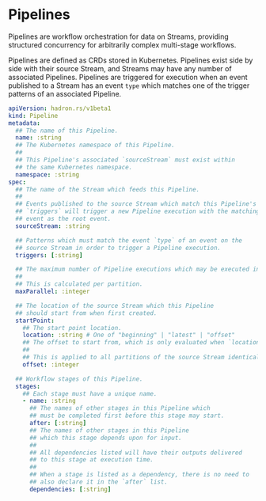 Pipelines
=========
Pipelines are workflow orchestration for data on Streams, providing structured concurrency for arbitrarily complex multi-stage workflows.

Pipelines are defined as CRDs stored in Kubernetes. Pipelines exist side by side with their source Stream, and Streams may have any number of associated Pipelines. Pipelines are triggered for execution when an event published to a Stream has an event `type` which matches one of the trigger patterns of an associated Pipeline.

```yaml
apiVersion: hadron.rs/v1beta1
kind: Pipeline
metadata:
  ## The name of this Pipeline.
  name: :string
  ## The Kubernetes namespace of this Pipeline.
  ##
  ## This Pipeline's associated `sourceStream` must exist within
  ## the same Kubernetes namespace.
  namespace: :string
spec:
  ## The name of the Stream which feeds this Pipeline.
  ##
  ## Events published to the source Stream which match this Pipeline's
  ## `triggers` will trigger a new Pipeline execution with the matching
  ## event as the root event.
  sourceStream: :string

  ## Patterns which must match the event `type` of an event on the
  ## source Stream in order to trigger a Pipeline execution.
  triggers: [:string]

  ## The maximum number of Pipeline executions which may be executed in parallel.
  ##
  ## This is calculated per partition.
  maxParallel: :integer

  ## The location of the source Stream which this Pipeline
  ## should start from when first created.
  startPoint:
    ## The start point location.
    location: :string # One of "beginning" | "latest" | "offset"
    ## The offset to start from, which is only evaluated when `location` is `offset`.
    ##
    ## This is applied to all partitions of the source Stream identically.
    offset: :integer

  ## Workflow stages of this Pipeline.
  stages:
    ## Each stage must have a unique name.
    - name: :string
      ## The names of other stages in this Pipeline which
      ## must be completed first before this stage may start.
      after: [:string]
      ## The names of other stages in this Pipeline
      ## which this stage depends upon for input.
      ##
      ## All dependencies listed will have their outputs delivered
      ## to this stage at execution time.
      ##
      ## When a stage is listed as a dependency, there is no need to
      ## also declare it in the `after` list.
      dependencies: [:string]
```
